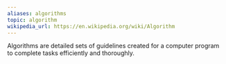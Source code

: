 ```yaml
---
aliases: algorithms
topic: algorithm
wikipedia_url: https://en.wikipedia.org/wiki/Algorithm
---
```

Algorithms are detailed sets of guidelines created for a computer program to complete tasks efficiently and thoroughly.
